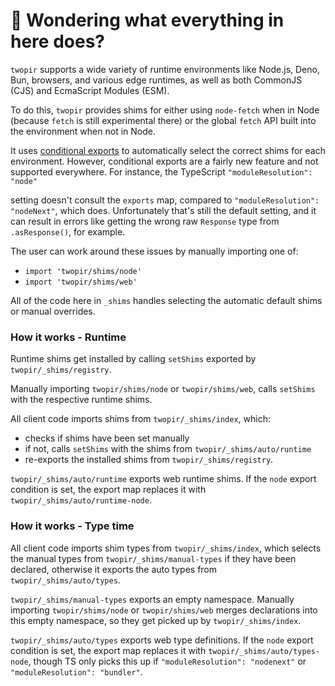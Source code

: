 # 👋 Wondering what everything in here does?

`twopir` supports a wide variety of runtime environments like Node.js, Deno, Bun, browsers, and various
edge runtimes, as well as both CommonJS (CJS) and EcmaScript Modules (ESM).

To do this, `twopir` provides shims for either using `node-fetch` when in Node (because `fetch` is still experimental there) or the global `fetch` API built into the environment when not in Node.

It uses [conditional exports](https://nodejs.org/api/packages.html#conditional-exports) to
automatically select the correct shims for each environment. However, conditional exports are a fairly new
feature and not supported everywhere. For instance, the TypeScript `"moduleResolution": "node"`

setting doesn't consult the `exports` map, compared to `"moduleResolution": "nodeNext"`, which does.
Unfortunately that's still the default setting, and it can result in errors like
getting the wrong raw `Response` type from `.asResponse()`, for example.

The user can work around these issues by manually importing one of:

- `import 'twopir/shims/node'`
- `import 'twopir/shims/web'`

All of the code here in `_shims` handles selecting the automatic default shims or manual overrides.

### How it works - Runtime

Runtime shims get installed by calling `setShims` exported by `twopir/_shims/registry`.

Manually importing `twopir/shims/node` or `twopir/shims/web`, calls `setShims` with the respective runtime shims.

All client code imports shims from `twopir/_shims/index`, which:

- checks if shims have been set manually
- if not, calls `setShims` with the shims from `twopir/_shims/auto/runtime`
- re-exports the installed shims from `twopir/_shims/registry`.

`twopir/_shims/auto/runtime` exports web runtime shims.
If the `node` export condition is set, the export map replaces it with `twopir/_shims/auto/runtime-node`.

### How it works - Type time

All client code imports shim types from `twopir/_shims/index`, which selects the manual types from `twopir/_shims/manual-types` if they have been declared, otherwise it exports the auto types from `twopir/_shims/auto/types`.

`twopir/_shims/manual-types` exports an empty namespace.
Manually importing `twopir/shims/node` or `twopir/shims/web` merges declarations into this empty namespace, so they get picked up by `twopir/_shims/index`.

`twopir/_shims/auto/types` exports web type definitions.
If the `node` export condition is set, the export map replaces it with `twopir/_shims/auto/types-node`, though TS only picks this up if `"moduleResolution": "nodenext"` or `"moduleResolution": "bundler"`.
